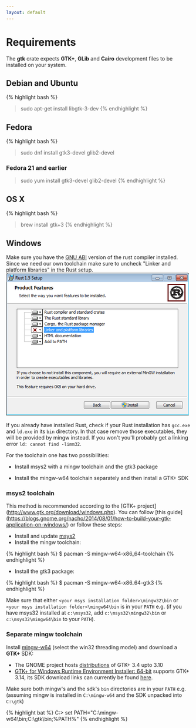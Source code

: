 ```yaml
---
layout: default
---
```


# Requirements

The __gtk__ crate expects __GTK+__, __GLib__ and __Cairo__ development files to be installed on your system.

## Debian and Ubuntu

{% highlight bash %}
> sudo apt-get install libgtk-3-dev
{% endhighlight %}

## Fedora

{% highlight bash %}
> sudo dnf install gtk3-devel glib2-devel

### Fedora 21 and earlier
> sudo yum install gtk3-devel glib2-devel
{% endhighlight %}

## OS X

{% highlight bash %}
> brew install gtk+3
{% endhighlight %}

## Windows

Make sure you have the [GNU
ABI](https://www.rust-lang.org/downloads.html#win-foot) version of the rust
compiler installed. Since we need our own toolchain make sure to uncheck
"Linker and platform libraries" in the Rust setup.
![Screenshot](rust_setup.png)

If you already have installed Rust, check if your Rust installation has
`gcc.exe` and `ld.exe` in its `bin` directory. In that case remove those
executables, they will be provided by mingw instead. If you won't you'll
probably get a linking error `ld: cannot find -limm32`.

For the toolchain one has two possibilities:

 - Install msys2 with a mingw toolchain and the gtk3 package

 - Install the mingw-w64 toolchain separately and then install a GTK+ SDK

### msys2 toolchain

This method is recommended according to the [GTK+ project]
(http://www.gtk.org/download/windows.php). You can follow [this guide]
(https://blogs.gnome.org/nacho/2014/08/01/how-to-build-your-gtk-application-on-windows/)
or follow these steps:

 - Install and update [msys2](https://msys2.github.io/)
 - Install the mingw toolchain:

{% highlight bash %}
$ pacman -S mingw-w64-x86_64-toolchain
{% endhighlight %}

 - Install the gtk3 package:

{% highlight bash %}
$ pacman -S mingw-w64-x86_64-gtk3
{% endhighlight %}
 
Make sure that either `<your msys installation folder>\mingw32\bin` or `<your msys installation folder>\mingw64\bin` is in your `PATH` e.g. (if you have msys32 installed at `c:\msys32`, add `c:\msys32\mingw32\bin` or `c:\msys32\mingw64\bin` to your `PATH`).

### Separate mingw toolchain

Install [mingw-w64](http://mingw-w64.yaxm.org/) (select the win32 threading model) and download a __GTK+__ SDK:
 * The GNOME project hosts [distributions](http://win32builder.gnome.org/) of GTK+ 3.4 upto 3.10
 * [GTK+ for Windows Runtime Environment Installer: 64-bit](https://github.com/tschoonj/GTK-for-Windows-Runtime-Environment-Installer) supports GTK+ 3.14, its SDK download links can currently be found [here](http://lvserver.ugent.be/gtk-win64/sdk/).

Make sure both mingw's and the sdk's `bin` directories are in your `PATH` e.g. (assuming mingw is installed in `C:\mingw-w64` and the SDK unpacked into `C:\gtk`)

{% highlight bat %}
C:\> set PATH="C:\mingw-w64\bin;C:\gtk\bin;%PATH%"
{% endhighlight %}
